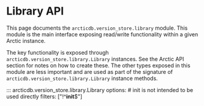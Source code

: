 Library API
===========

This page documents the ``arcticdb.version_store.library`` module. This module is the main interface
exposing read/write functionality within a given Arctic instance.

The key functionality is exposed through ``arcticdb.version_store.library.Library`` instances. See the
Arctic API section for notes on how to create these. The other types exposed in this module are less
important and are used as part of the signature of ``arcticdb.version_store.library.Library`` instance
methods.


::: arcticdb.version_store.library.Library
    options:
      # init is not intended to be used directly
      filters: ["!^__init__$"]
